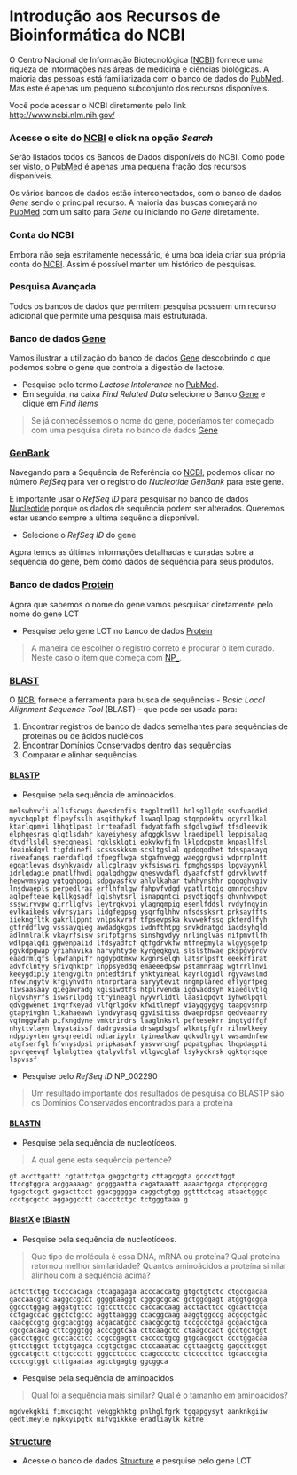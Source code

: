 # Introdução aos Recursos de Bioinformática do NCBI

O Centro Nacional de Informação Biotecnológica ([NCBI](https://www.ncbi.nlm.nih.gov/)) fornece uma riqueza de informações nas áreas de medicina e ciências biológicas. A maioria das pessoas está familiarizada com o banco de dados do [PubMed](https://www.ncbi.nlm.nih.gov/pubmed/). Mas este é apenas um pequeno subconjunto dos recursos disponíveis.

Você pode acessar o NCBI diretamente pelo link http://www.ncbi.nlm.nih.gov/

### Acesse o site do [NCBI](http://www.ncbi.nlm.nih.gov/) e click na opção *Search*

Serão listados todos os Bancos de Dados disponíveis do NCBI. Como pode ser visto, o [PubMed](https://www.ncbi.nlm.nih.gov/pubmed/) é apenas uma pequena fração dos recursos disponíveis.

Os vários bancos de dados estão interconectados, com o banco de dados *Gene* sendo o principal recurso. A maioria das buscas começará no [PubMed](https://www.ncbi.nlm.nih.gov/pubmed/) com um salto para *Gene* ou iniciando no *Gene* diretamente.

### Conta do NCBI

Embora não seja estritamente necessário, é uma boa ideia criar sua própria conta do [NCBI](https://www.ncbi.nlm.nih.gov/). Assim é possível manter um histórico de pesquisas.

### Pesquisa Avançada

Todos os bancos de dados que permitem pesquisa possuem um recurso adicional que permite uma pesquisa mais estruturada.

### Banco de dados [Gene](https://www.ncbi.nlm.nih.gov/gene/)

Vamos ilustrar a utilização do banco de dados [Gene](https://www.ncbi.nlm.nih.gov/gene/) descobrindo o que podemos sobre o gene que controla a digestão de lactose.

* Pesquise pelo termo *Lactose Intolerance* no [PubMed](https://www.ncbi.nlm.nih.gov/pubmed/).
* Em seguida, na caixa *Find Related Data* selecione o Banco [Gene](https://www.ncbi.nlm.nih.gov/gene/) e clique em *Find items*

> Se já conhecêssemos o nome do gene, poderíamos ter começado com uma pesquisa direta no banco de dados [Gene](https://www.ncbi.nlm.nih.gov/gene/)

### [GenBank](https://www.ncbi.nlm.nih.gov/genbank/)

Navegando para a Sequência de Referência do [NCBI](https://www.ncbi.nlm.nih.gov/), podemos clicar no número *RefSeq* para ver o registro do *Nucleotide GenBank* para este gene.

É importante usar o *RefSeq ID* para pesquisar no banco de dados [Nucleotide](https://www.ncbi.nlm.nih.gov/nuccore/) porque os dados de sequência podem ser alterados. Queremos estar usando sempre a última sequência disponível. 

* Selecione o *RefSeq ID* do gene

Agora temos as últimas informações detalhadas e curadas sobre a sequência do gene, bem como dados de sequência para seus produtos.


### Banco de dados [Protein](https://www.ncbi.nlm.nih.gov/protein/)

Agora que sabemos o nome do gene vamos pesquisar diretamente pelo nome do gene LCT

* Pesquise pelo gene LCT no banco de dados [Protein](https://www.ncbi.nlm.nih.gov/protein/)

> A maneira de escolher o registro correto é procurar o item curado. Neste caso o item que começa com [NP_](https://en.wikipedia.org/wiki/RefSeq).


### [BLAST](http://blast.ncbi.nlm.nih.gov/)

O [NCBI](https://www.ncbi.nlm.nih.gov/) fornece a ferramenta para busca de sequências - *Basic Local Alignment Sequence Tool* (BLAST) - que pode ser usada para:

1. Encontrar registros de banco de dados semelhantes para sequências de proteínas ou de ácidos nucléicos
2. Encontrar Domínios Conservados dentro das sequências
3. Comparar e alinhar sequências

#### [BLASTP](https://blast.ncbi.nlm.nih.gov/Blast.cgi?PROGRAM=blastp&PAGE_TYPE=BlastSearch&LINK_LOC=blasthome)

* Pesquise pela sequência de aminoácidos.

```
melswhvvfi allsfscwgs dwesdrnfis tagpltndll hnlsgllgdq ssnfvagdkd
myvchqplpt flpeyfsslh asqithykvf lswaqllpag stqnpdektv qcyrrllkal
ktarlqpmvi lhhqtlpast lrrteafadl fadyatfafh sfgdlvgiwf tfsdleevik
elphqesras qlqtlsdahr kayeiyhesy afqggklsvv lraedipell leppisalaq
dtvdflsldl syecqneasl rqklsklqti epkvkvfifn lklpdcpstm knpasllfsl
feainkdqvl tigfdinefl scsssskksm scsltgslal qpdqqqdhet tdsspasayq
riweafanqs raerdaflqd tfpegflwga stgafnvegg waeggrgvsi wdprrplntt
egqatlevas dsyhkvasdv allcglraqv ykfsiswsri fpmghgssps lpgvayynkl
idrlqdagie pmatlfhwdl pqalqdhggw qnesvvdafl dyaafcfstf gdrvklwvtf
hepwvmsyag ygtgqhppgi sdpgvasfkv ahlvlkahar twhhynshhr pqqqghvgiv
lnsdwaepls perpedlras erflhfmlgw fahpvfvdgd ypatlrtqiq qmnrqcshpv
aqlpefteae kqllkgsadf lglshytsrl isnapqntci psydtiggfs qhvnhvwpqt
ssswirvvpw girrllqfvs leytrgkvpi ylagngmpig esenlfddsl rvdyfnqyin
evlkaikeds vdvrsyiars lidgfegpsg ysqrfglhhv nfsdssksrt prksayffts
iiekngfltk gakrllppnt vnlpskvraf tfpsevpska kvvwekfssq pkferdlfyh
gtfrddflwg vsssayqieg awdadgkgps iwdnfthtpg snvkdnatgd iacdsyhqld
adlnmlralk vkayrfsisw srifptgrns sinshgvdyy nrlinglvas nifpmvtlfh
wdlpqalqdi ggwenpalid lfdsyadfcf qtfgdrvkfw mtfnepmyla wlgygsgefp
pgvkdpgwap yriahavika harvyhtyde kyrqeqkgvi slslsthwae pkspgvprdv
eaadrmlqfs lgwfahpifr ngdypdtmkw kvgnrselqh latsrlpsft eeekrfirat
advfclntyy srivqhktpr lnppsyeddq emaeeedpsw pstamnraap wgtrrllnwi
keeygdipiy itengvgltn pntedtdrif yhktyineal kayrldgidl rgyvawslmd
nfewlngytv kfglyhvdfn ntnrprtara saryytevit nngmplared eflygrfpeg
fiwsaasaay qiegawradg kglsiwdtfs htplrvenda igdvacdsyh kiaedlvtlq
nlgvshyrfs iswsrilpdg ttryineagl nyyvrlidtl laasiqpqvt iyhwdlpqtl
qdvggwenet ivqrfkeyad vlfqrlgdkv kfwitlnepf viayqgygyg taapgvsnrp
gtapyivghn likahaeawh lyndvyrasq ggvisitiss dwaeprdpsn qedveaarry
vqfmggwfah pifkngdyne vmktrirdrs laaglnksrl peftesekrr ingtydffgf
nhyttvlayn lnyataissf dadrgvasia drswpdsgsf wlkmtpfgfr rilnwlkeey
ndppiyvten gvsqreetdl ndtariyylr tyinealkav qdkvdlrgyt vwsamdnfew
atgfserfgl hfvnysdpsl pripkasakf yasvvrcngf pdpatgphac lhqpdagpti
spvrqeevqf lglmlgttea qtalyvlfsl vllgvcglaf lsykyckrsk qgktqrsqqe
lspvssf
```

* Pesquise pelo *RefSeq ID* NP_002290

> Um resultado importante dos resultados de pesquisa do BLASTP são os Domínios Conservados encontrados para a proteína

#### [BLASTN](https://blast.ncbi.nlm.nih.gov/Blast.cgi?PROGRAM=blastn&PAGE_TYPE=BlastSearch&LINK_LOC=blasthome)

* Pesquise pela sequência de nucleotídeos. 
> A qual gene esta sequência pertence?

```
gt accttgattt cgtattctga gaggctgctg cttagcggta gccccttggt 
ttccgtggca acggaaaagc gcgggaatta cagataaatt aaaactgcga ctgcgcggcg 
tgagctcgct gagacttcct ggacggggga caggctgtgg ggtttctcag ataactgggc 
ccctgcgctc aggaggcctt caccctctgc tctgggtaaa g
```



#### [BlastX](https://blast.ncbi.nlm.nih.gov/Blast.cgi?PROGRAM=blastx&PAGE_TYPE=BlastSearch&LINK_LOC=blasthome) e [tBlastN](https://blast.ncbi.nlm.nih.gov/Blast.cgi?PROGRAM=tblastn&PAGE_TYPE=BlastSearch&LINK_LOC=blasthome)

* Pesquise pela sequência de nucleotídeos. 

> Que tipo de molécula é essa DNA, mRNA ou proteína? 
> Qual proteína retornou melhor similaridade? 
> Quantos aminoácidos a proteína similar alinhou com a sequência acima?

``` 
actcttctgg tccccacaga ctcagagaga acccaccatg gtgctgtctc ctgccgacaa
gaccaacgtc aaggccgcct ggggtaaggt cggcgcgcac gctggcgagt atggtgcgga
ggccctggag aggatgttcc tgtccttccc caccaccaag acctacttcc cgcacttcga
cctgagccac ggctctgccc aggttaaggg ccacggcaag aaggtggccg acgcgctgac
caacgccgtg gcgcacgtgg acgacatgcc caacgcgctg tccgccctga gcgacctgca
cgcgcacaag cttcgggtgg acccggtcaa cttcaagctc ctaagccact gcctgctggt
gaccctggcc gcccacctcc ccgccgagtt cacccctgcg gtgcacgcct ccctggacaa
gttcctggct tctgtgagca ccgtgctgac ctccaaatac cgttaagctg gagcctcggt
ggccatgctt cttgcccctt gggcctcccc ccagcccctc ctccccttcc tgcacccgta
cccccgtggt ctttgaataa agtctgagtg ggcggca
```

* Pesquise pela sequência de aminoácidos

> Qual foi a sequência mais similar?
> Qual é o tamanho em aminoácidos?

```
mgdvekgkki fimkcsqcht vekggkhktg pnlhglfgrk tgqapgysyt aanknkgiiw
gedtlmeyle npkkyipgtk mifvgikkke eradliaylk katne
```

### [Structure](https://www.ncbi.nlm.nih.gov/structure)

* Acesse o banco de dados [Structure](https://www.ncbi.nlm.nih.gov/structure) e pesquise pelo gene LCT

